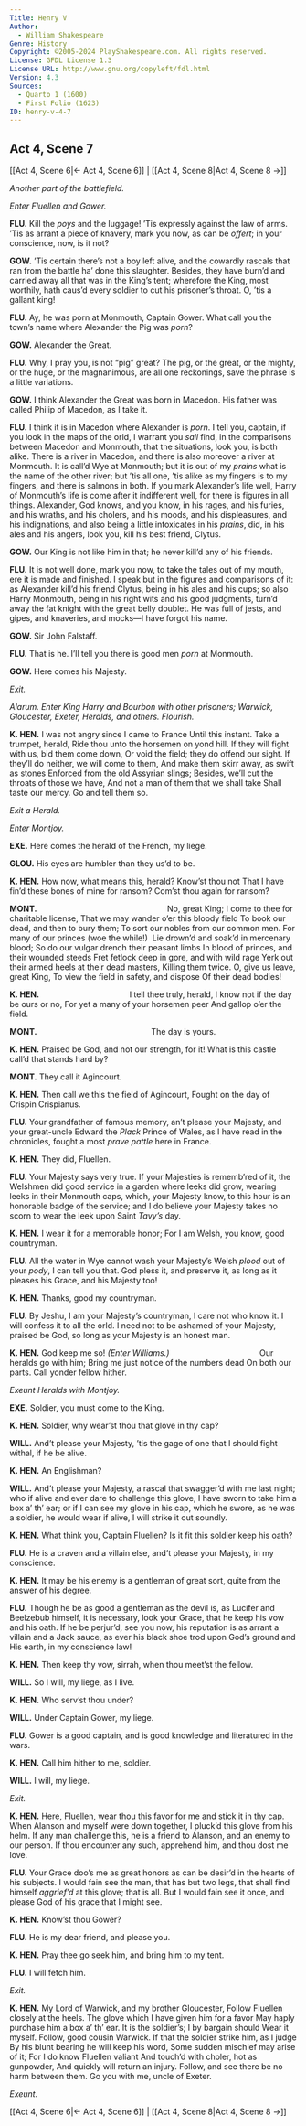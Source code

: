 ```yaml
---
Title: Henry V
Author: 
  - William Shakespeare
Genre: History
Copyright: ©2005-2024 PlayShakespeare.com. All rights reserved.
License: GFDL License 1.3
License URL: http://www.gnu.org/copyleft/fdl.html
Version: 4.3
Sources:
  - Quarto 1 (1600)
  - First Folio (1623)
ID: henry-v-4-7
---
```


## Act 4, Scene 7
[[Act 4, Scene 6|← Act 4, Scene 6]] | [[Act 4, Scene 8|Act 4, Scene 8 →]]

*Another part of the battlefield.*

*Enter Fluellen and Gower.*

**FLU.**
Kill the *poys* and the luggage! ’Tis expressly against the law of arms. ’Tis as arrant a piece of knavery, mark you now, as can be *offert*; in your conscience, now, is it not?

**GOW.**
’Tis certain there’s not a boy left alive, and the cowardly rascals that ran from the battle ha’ done this slaughter. Besides, they have burn’d and carried away all that was in the King’s tent; wherefore the King, most worthily, hath caus’d every soldier to cut his prisoner’s throat. O, ’tis a gallant king!

**FLU.**
Ay, he was porn at Monmouth, Captain Gower. What call you the town’s name where Alexander the Pig was *porn*?

**GOW.**
Alexander the Great.

**FLU.**
Why, I pray you, is not “pig” great? The pig, or the great, or the mighty, or the huge, or the magnanimous, are all one reckonings, save the phrase is a little variations.

**GOW.**
I think Alexander the Great was born in Macedon. His father was called Philip of Macedon, as I take it.

**FLU.**
I think it is in Macedon where Alexander is *porn*. I tell you, captain, if you look in the maps of the orld, I warrant you *sall* find, in the comparisons between Macedon and Monmouth, that the situations, look you, is both alike. There is a river in Macedon, and there is also moreover a river at Monmouth. It is call’d Wye at Monmouth; but it is out of my *prains* what is the name of the other river; but ’tis all one, ’tis alike as my fingers is to my fingers, and there is salmons in both. If you mark Alexander’s life well, Harry of Monmouth’s life is come after it indifferent well, for there is figures in all things. Alexander, God knows, and you know, in his rages, and his furies, and his wraths, and his cholers, and his moods, and his displeasures, and his indignations, and also being a little intoxicates in his *prains*, did, in his ales and his angers, look you, kill his best friend, Clytus.

**GOW.**
Our King is not like him in that; he never kill’d any of his friends.

**FLU.**
It is not well done, mark you now, to take the tales out of my mouth, ere it is made and finished. I speak but in the figures and comparisons of it: as Alexander kill’d his friend Clytus, being in his ales and his cups; so also Harry Monmouth, being in his right wits and his good judgments, turn’d away the fat knight with the great belly doublet. He was full of jests, and gipes, and knaveries, and mocks—I have forgot his name.

**GOW.**
Sir John Falstaff.

**FLU.**
That is he. I’ll tell you there is good men *porn* at Monmouth.

**GOW.**
Here comes his Majesty.

*Exit.*

*Alarum. Enter King Harry and Bourbon with other prisoners; Warwick, Gloucester, Exeter, Heralds, and others. Flourish.*

**K. HEN.**
I was not angry since I came to France
Until this instant. Take a trumpet, herald,
Ride thou unto the horsemen on yond hill.
If they will fight with us, bid them come down,
Or void the field; they do offend our sight.
If they’ll do neither, we will come to them,
And make them skirr away, as swift as stones
Enforced from the old Assyrian slings;
Besides, we’ll cut the throats of those we have,
And not a man of them that we shall take
Shall taste our mercy. Go and tell them so.

*Exit a Herald.*

*Enter Montjoy.*

**EXE.**
Here comes the herald of the French, my liege.

**GLOU.**
His eyes are humbler than they us’d to be.

**K. HEN.**
How now, what means this, herald? Know’st thou not
That I have fin’d these bones of mine for ransom?
Com’st thou again for ransom?

**MONT.**
                No, great King;
I come to thee for charitable license,
That we may wander o’er this bloody field
To book our dead, and then to bury them;
To sort our nobles from our common men.
For many of our princes (woe the while!) 
Lie drown’d and soak’d in mercenary blood;
So do our vulgar drench their peasant limbs
In blood of princes, and their wounded steeds
Fret fetlock deep in gore, and with wild rage
Yerk out their armed heels at their dead masters,
Killing them twice. O, give us leave, great King,
To view the field in safety, and dispose
Of their dead bodies!

**K. HEN.**
           I tell thee truly, herald,
I know not if the day be ours or no,
For yet a many of your horsemen peer
And gallop o’er the field.

**MONT.**
              The day is yours.

**K. HEN.**
Praised be God, and not our strength, for it!
What is this castle call’d that stands hard by?

**MONT.**
They call it Agincourt.

**K. HEN.**
Then call we this the field of Agincourt,
Fought on the day of Crispin Crispianus.

**FLU.**
Your grandfather of famous memory, an’t please your Majesty, and your great-uncle Edward the *Plack* Prince of Wales, as I have read in the chronicles, fought a most *prave* *pattle* here in France.

**K. HEN.**
They did, Fluellen.

**FLU.**
Your Majesty says very true. If your Majesties is rememb’red of it, the Welshmen did good service in a garden where leeks did grow, wearing leeks in their Monmouth caps, which, your Majesty know, to this hour is an honorable badge of the service; and I do believe your Majesty takes no scorn to wear the leek upon Saint *Tavy’s* day.

**K. HEN.**
I wear it for a memorable honor;
For I am Welsh, you know, good countryman.

**FLU.**
All the water in Wye cannot wash your Majesty’s Welsh *plood* out of your *pody*, I can tell you that. God pless it, and preserve it, as long as it pleases his Grace, and his Majesty too!

**K. HEN.**
Thanks, good my countryman.

**FLU.**
By Jeshu, I am your Majesty’s countryman, I care not who know it. I will confess it to all the orld. I need not to be ashamed of your Majesty, praised be God, so long as your Majesty is an honest man.

**K. HEN.**
God keep me so!
*(Enter Williams.)*
           Our heralds go with him;
Bring me just notice of the numbers dead
On both our parts. Call yonder fellow hither.

*Exeunt Heralds with Montjoy.*

**EXE.**
Soldier, you must come to the King.

**K. HEN.**
Soldier, why wear’st thou that glove in thy cap?

**WILL.**
And’t please your Majesty, ’tis the gage of one that I should fight withal, if he be alive.

**K. HEN.**
An Englishman?

**WILL.**
And’t please your Majesty, a rascal that swagger’d with me last night; who if alive and ever dare to challenge this glove, I have sworn to take him a box a’ th’ ear; or if I can see my glove in his cap, which he swore, as he was a soldier, he would wear if alive, I will strike it out soundly.

**K. HEN.**
What think you, Captain Fluellen? Is it fit this soldier keep his oath?

**FLU.**
He is a craven and a villain else, and’t please your Majesty, in my conscience.

**K. HEN.**
It may be his enemy is a gentleman of great sort, quite from the answer of his degree.

**FLU.**
Though he be as good a gentleman as the devil is, as Lucifer and Beelzebub himself, it is necessary, look your Grace, that he keep his vow and his oath. If he be perjur’d, see you now, his reputation is as arrant a villain and a Jack sauce, as ever his black shoe trod upon God’s ground and His earth, in my conscience law!

**K. HEN.**
Then keep thy vow, sirrah, when thou meet’st the fellow.

**WILL.**
So I will, my liege, as I live.

**K. HEN.**
Who serv’st thou under?

**WILL.**
Under Captain Gower, my liege.

**FLU.**
Gower is a good captain, and is good knowledge and literatured in the wars.

**K. HEN.**
Call him hither to me, soldier.

**WILL.**
I will, my liege.

*Exit.*

**K. HEN.**
Here, Fluellen, wear thou this favor for me and stick it in thy cap. When Alanson and myself were down together, I pluck’d this glove from his helm. If any man challenge this, he is a friend to Alanson, and an enemy to our person. If thou encounter any such, apprehend him, and thou dost me love.

**FLU.**
Your Grace doo’s me as great honors as can be desir’d in the hearts of his subjects. I would fain see the man, that has but two legs, that shall find himself *aggrief’d* at this glove; that is all. But I would fain see it once, and please God of his grace that I might see.

**K. HEN.**
Know’st thou Gower?

**FLU.**
He is my dear friend, and please you.

**K. HEN.**
Pray thee go seek him, and bring him to my tent.

**FLU.**
I will fetch him.

*Exit.*

**K. HEN.**
My Lord of Warwick, and my brother Gloucester,
Follow Fluellen closely at the heels.
The glove which I have given him for a favor
May haply purchase him a box a’ th’ ear.
It is the soldier’s; I by bargain should
Wear it myself. Follow, good cousin Warwick.
If that the soldier strike him, as I judge
By his blunt bearing he will keep his word,
Some sudden mischief may arise of it;
For I do know Fluellen valiant
And touch’d with choler, hot as gunpowder,
And quickly will return an injury.
Follow, and see there be no harm between them.
Go you with me, uncle of Exeter.

*Exeunt.*

[[Act 4, Scene 6|← Act 4, Scene 6]] | [[Act 4, Scene 8|Act 4, Scene 8 →]]